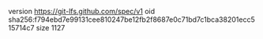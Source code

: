 version https://git-lfs.github.com/spec/v1
oid sha256:f794ebd7e99131cee810247be12fb2f8687e0c71bd7c1bca38201ecc515714c7
size 1127

